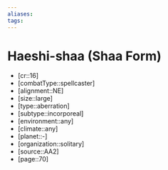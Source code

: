 ```yaml
---
aliases: 
tags: 
---
```


# Haeshi-shaa (Shaa Form)

- [cr::16]
- [combatType::spellcaster]
- [alignment::NE]
- [size::large]
- [type::aberration]
- [subtype::incorporeal]
- [environment::any]
- [climate::any]
- [planet::-]
- [organization::solitary]
- [source::AA2]
- [page::70]
